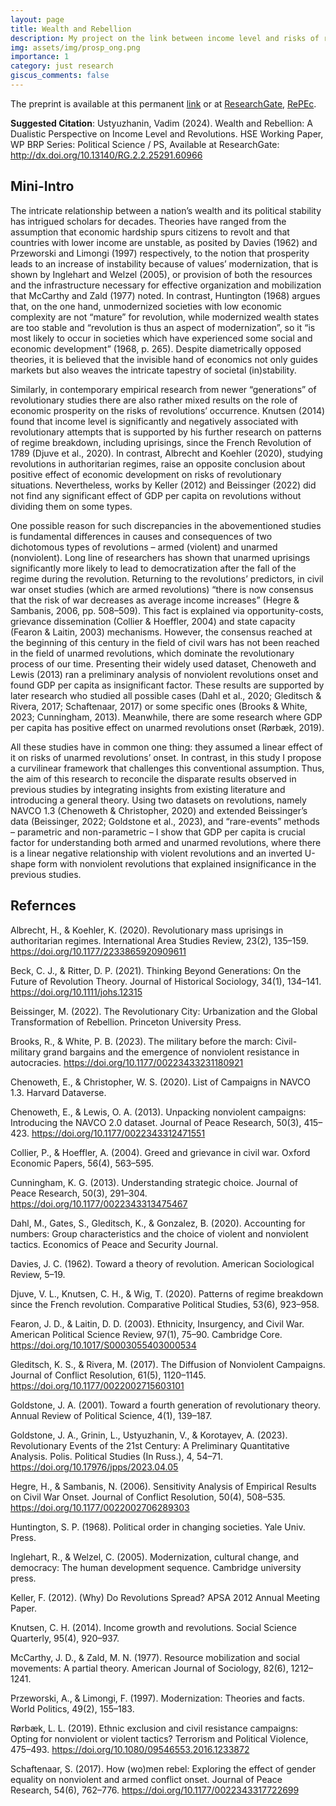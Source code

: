 ```yaml
---
layout: page
title: Wealth and Rebellion
description: My project on the link between income level and risks of revolutions
img: assets/img/prosp_ong.png
importance: 1
category: just research
giscus_comments: false
---
```


The preprint is available at this permanent [link](https://wp.hse.ru/data/2024/06/10/2115952879/92PS2024.pdf) or at [ResearchGate](http://dx.doi.org/10.13140/RG.2.2.25291.60966), [RePEc](https://econpapers.repec.org/RePEc:hig:wpaper:92/ps/2024).

**Suggested Citation**:
Ustyuzhanin, Vadim (2024). Wealth and Rebellion: A Dualistic Perspective on Income Level and Revolutions. HSE Working Paper, WP BRP Series: Political Science / PS, Available at ResearchGate: http://dx.doi.org/10.13140/RG.2.2.25291.60966

## Mini-Intro

The intricate relationship between a nation’s wealth and its political stability has intrigued scholars for decades. Theories have ranged from the assumption that economic hardship spurs citizens to revolt and that countries with lower income are unstable, as posited by Davies (1962) and Przeworski and Limongi (1997) respectively, to the notion that prosperity leads to an increase of instability because of values’ modernization, that is shown by Inglehart and Welzel (2005), or provision of both the resources and the infrastructure necessary for effective organization and mobilization that McCarthy and Zald (1977) noted. In contrast, Huntington (1968) argues that, on the one hand, unmodernized societies with low economic complexity are not “mature” for revolution, while modernized wealth states are too stable and “revolution is thus an aspect of modernization”, so it “is most likely to occur in societies which have experienced some social and economic development” (1968, p. 265). Despite diametrically opposed theories, it is believed that the invisible hand of economics not only guides markets but also weaves the intricate tapestry of societal (in)stability.     

Similarly, in contemporary empirical research from newer “generations”  of revolutionary studies there are also rather mixed results on the role of economic prosperity on the risks of revolutions’ occurrence. Knutsen (2014) found that income level is significantly and negatively associated with revolutionary attempts that is supported by his further research on patterns of regime breakdown, including uprisings, since the French Revolution of 1789 (Djuve et al., 2020). In contrast, Albrecht and Koehler (2020), studying revolutions in authoritarian regimes, raise an opposite conclusion about positive effect of economic development on risks of revolutionary situations. Nevertheless, works by Keller (2012) and Beissinger (2022) did not find any significant effect of GDP per capita on revolutions without dividing them on some types.     

One possible reason for such discrepancies in the abovementioned studies is fundamental differences in causes and consequences of two dichotomous types of revolutions – armed (violent) and unarmed (nonviolent). Long line of researchers has shown that unarmed uprisings significantly more likely to lead to democratization after the fall of the regime during the revolution. Returning to the revolutions’ predictors, in civil war onset studies (which are armed revolutions) “there is now consensus that the risk of war decreases as average income increases” (Hegre & Sambanis, 2006, pp. 508–509). This fact is explained via opportunity-costs, grievance dissemination (Collier & Hoeffler, 2004) and state capacity (Fearon & Laitin, 2003) mechanisms. However, the consensus reached at the beginning of this century in the field of civil wars has not been reached in the field of unarmed revolutions, which dominate the revolutionary process of our time. Presenting their widely used dataset, Chenoweth and Lewis (2013) ran a preliminary analysis of nonviolent revolutions onset and found GDP per capita as insignificant factor. These results are supported by later research who studied all possible cases (Dahl et al., 2020; Gleditsch & Rivera, 2017; Schaftenaar, 2017) or some specific ones (Brooks & White, 2023; Cunningham, 2013). Meanwhile, there are some research where GDP per capita has positive effect on unarmed revolutions onset (Rørbæk, 2019).     

All these studies have in common one thing: they assumed a linear effect of it on risks of unarmed revolutions’ onset. In contrast, in this study I propose a curvilinear framework that challenges this conventional assumption. Thus, the aim of this research to reconcile the disparate results observed in previous studies by integrating insights from existing literature and introducing a general theory. Using two datasets on revolutions, namely NAVCO 1.3 (Chenoweth & Christopher, 2020) and extended Beissinger’s data (Beissinger, 2022; Goldstone et al., 2023), and “rare-events” methods – parametric and non-parametric – I show that GDP per capita is crucial factor for understanding both armed and unarmed revolutions, where there is a linear negative relationship with violent revolutions and an inverted U-shape form with nonviolent revolutions that explained insignificance in the previous studies. 

## Refernces

Albrecht, H., & Koehler, K. (2020). Revolutionary mass uprisings in authoritarian regimes. International Area Studies Review, 23(2), 135–159. https://doi.org/10.1177/2233865920909611  

Beck, C. J., & Ritter, D. P. (2021). Thinking Beyond Generations: On the Future of Revolution Theory. Journal of Historical Sociology, 34(1), 134–141. https://doi.org/10.1111/johs.12315   

Beissinger, M. (2022). The Revolutionary City: Urbanization and the Global Transformation of Rebellion. Princeton University Press. 

Brooks, R., & White, P. B. (2023). The military before the march: Civil-military grand bargains and the emergence of nonviolent resistance in autocracies. https://doi.org/10.1177/00223433231180921    

Chenoweth, E., & Christopher, W. S. (2020). List of Campaigns in NAVCO 1.3. Harvard Dataverse.  

Chenoweth, E., & Lewis, O. A. (2013). Unpacking nonviolent campaigns: Introducing the NAVCO 2.0 dataset. Journal of Peace Research, 50(3), 415–423. https://doi.org/10.1177/0022343312471551    

Collier, P., & Hoeffler, A. (2004). Greed and grievance in civil war. Oxford Economic Papers, 56(4), 563–595.   


Cunningham, K. G. (2013). Understanding strategic choice. Journal of Peace Research, 50(3), 291–304. https://doi.org/10.1177/0022343313475467   

Dahl, M., Gates, S., Gleditsch, K., & Gonzalez, B. (2020). Accounting for numbers: Group characteristics and the choice of violent and nonviolent tactics. Economics of Peace and Security Journal. 

Davies, J. C. (1962). Toward a theory of revolution. American Sociological Review, 5–19.    

Djuve, V. L., Knutsen, C. H., & Wig, T. (2020). Patterns of regime breakdown since the French revolution. Comparative Political Studies, 53(6), 923–958.    

Fearon, J. D., & Laitin, D. D. (2003). Ethnicity, Insurgency, and Civil War. American Political Science Review, 97(1), 75–90. Cambridge Core. https://doi.org/10.1017/S0003055403000534 

Gleditsch, K. S., & Rivera, M. (2017). The Diffusion of Nonviolent Campaigns. Journal of Conflict Resolution, 61(5), 1120–1145. https://doi.org/10.1177/0022002715603101    

Goldstone, J. A. (2001). Toward a fourth generation of revolutionary theory. Annual Review of Political Science, 4(1), 139–187. 

Goldstone, J. A., Grinin, L., Ustyuzhanin, V., & Korotayev, A. (2023). Revolutionary Events of the 21st Century: A Preliminary Quantitative Analysis. Polis. Political Studies (In Russ.), 4, 54–71. https://doi.org/10.17976/jpps/2023.04.05   

Hegre, H., & Sambanis, N. (2006). Sensitivity Analysis of Empirical Results on Civil War Onset. Journal of Conflict Resolution, 50(4), 508–535. https://doi.org/10.1177/0022002706289303    

Huntington, S. P. (1968). Political order in changing societies. Yale Univ. Press.  

Inglehart, R., & Welzel, C. (2005). Modernization, cultural change, and democracy: The human development sequence. Cambridge university press.  

Keller, F. (2012). (Why) Do Revolutions Spread? APSA 2012 Annual Meeting Paper. 

Knutsen, C. H. (2014). Income growth and revolutions. Social Science Quarterly, 95(4), 920–937. 

McCarthy, J. D., & Zald, M. N. (1977). Resource mobilization and social movements: A partial theory. American Journal of Sociology, 82(6), 1212–1241.   

Przeworski, A., & Limongi, F. (1997). Modernization: Theories and facts. World Politics, 49(2), 155–183.    

Rørbæk, L. L. (2019). Ethnic exclusion and civil resistance campaigns: Opting for nonviolent or violent tactics? Terrorism and Political Violence, 475–493. https://doi.org/10.1080/09546553.2016.1233872   

Schaftenaar, S. (2017). How (wo)men rebel: Exploring the effect of gender equality on nonviolent and armed conflict onset. Journal of Peace Research, 54(6), 762–776. https://doi.org/10.1177/0022343317722699  